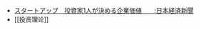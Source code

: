 - [スタートアップ　投資家1人が決める企業価値　　:日本経済新聞](https://www.diigo.com/outliner/diigo_items/904019/12128769/541598302?key=34d57b46e1)
- [[投资理论]]
